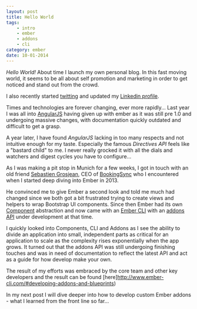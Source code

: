 ```yaml
---
layout: post
title: Hello World
tags: 
    - intro
    - ember
    - addons
    - cli
category: ember
date: 10-01-2014
---
```


*Hello World!* About time I launch my own personal blog. In this fast moving world, it seems to be all 
about self promotion and marketing in order to get noticed and stand out from the crowd.
  
I also recently started [twitting](https://twitter.com/kmandrup) and updated my [Linkedin profile](https://www.linkedin.com/profile/view?id=12361459).

Times and technologies are forever changing, ever more rapidly... Last year I was all into [AngularJS](https://angularjs.org/) having given up with 
ember as it was still pre 1.0 and undergoing massive changes, with documentation quickly outdated and difficult to get a grasp.

<!--more-->

A year later, I have found *AngularJS* lacking in too many respects and not intuitive enough for my taste. 
Especially the famous *Directives API* feels like a "bastard child" to me. I never really grocked it with 
all the dials and watchers and digest cycles you have to configure...
  
As I was making a pit stop in Munich for a few weeks, I got in touch with an old friend [Sebastien Grosjean](gr.linkedin.com/in/sebastiengrosjean), 
CEO of [BookingSync](www.bookingsync.com) who I encountered when I started deep diving into Ember in 2013.
 
He convinced me to give Ember a second look and told me much had changed since we both got a bit frustrated trying to create views and helpers 
to wrap Bootstrap UI components. Since then Ember had its own [Component](http://emberjs.com/api/classes/Ember.Component.html) abstraction and now came with an [Ember CLI](www.ember-cli.com) 
with an [addons API](http://reefpoints.dockyard.com/2014/06/24/introducing_ember_cli_addons.html) under development at that time.

I quickly looked into Components, CLI and Addons as I see the ability to divide an application into small, independent parts as critical for an 
application to scale as the complexity rises exponentially when the app grows. It turned out that the addons API was still undergoing finishing touches
 and was in need of documentation to reflect the latest API and act as a guide for how develop make your own.
  
The result of my efforts was embraced by the core team and other key developers and the result can be found [here]http://www.ember-cli.com/#developing-addons-and-blueprints)
  
In my next post I will dive deeper into how to develop custom Ember addons - what I learned from the front line so far...  
   
     